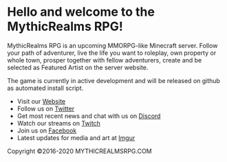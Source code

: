 <!DOCTYPE html>
<html>
<body>

<h1>Hello and welcome to the MythicRealms RPG!</h1>

<p>MythicRealms RPG is an upcoming MMORPG-like Minecraft server. Follow your path of adventurer, live the life you want to roleplay, own property or whole town, prosper together with fellow adventurers, create and be selected as Featured Artist on the server website.</p>
<p>The game is currently in active development and will be released on github as automated install script.</p>
<ul>
<li>Visit our <a href=https://mythicrealms-dev.github.io/public/>Website</a></li>
<li>Follow us on <a href=https://twitter.com/mythicrealmsrpg>Twitter</a></li>
<li>Get most recent news and chat with us on <a href=https://discord.gg/PNW2jZ/>Discord</a></li>
<li>Watch our streams on <a href=https://www.twitch.tv/mythicrealmsrpg>Twitch</a></li>
<li>Join us on <a href=https://www.facebook.com/pages/Mythic-Realms/446181652159138>Facebook</a></li>
<li>Latest updates for media and art at <a href=https://imgur.com/user/MythicRealmsRPG>Imgur</a></li>
</ul>
Copyright ©2016-2020 MYTHICREALMSRPG.COM
</body>
</html>
